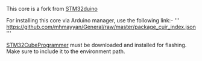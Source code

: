 This core is a fork from [STM32duino](https://github.com/stm32duino/Arduino_Core_STM32)

For installing this core via Arduino manager, use the following link:- 
'''
https://github.com/mhmayyan/General/raw/master/package_cuir_index.json
'''


[STM32CubeProgrammer](https://www.st.com/en/development-tools/stm32cubeprog.html) must be downloaded and installed for flashing. Make sure to include it to the environment path.
